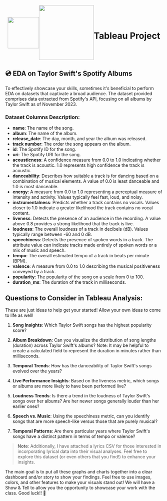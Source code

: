 <div style="display: flex; align-items: center; justify-content: center; text-align: center;">
  <img src="https://coursereport-s3-production.global.ssl.fastly.net/uploads/school/logo/219/original/CT_LOGO_NEW.jpg" width="100">
  <img src="https://pbs.twimg.com/media/Fqk4GBjXoAAOh1n.jpg:large" width="175">
  <div>
    <h1><b>Tableau Project </b></h1>
  </div>
</div>

## 💿 EDA on Taylor Swift's Spotify Albums

To effectively showcase your skills, sometimes it's beneficial to perform EDA on datasets that captivate a broad audience. The dataset provided comprises data extracted from Spotify's API, focusing on all albums by Taylor Swift as of November 2023.

### Dataset Columns Description:

- **name**: The name of the song.
- **album**: The name of the album.
- **release_date**: The day, month, and year the album was released.
- **track number**: The order the song appears on the album.
- **id**: The Spotify ID for the song.
- **uri**: The Spotify URI for the song.
- **acousticness**: A confidence measure from 0.0 to 1.0 indicating whether the track is acoustic. 1.0 represents high confidence the track is acoustic.
- **danceability**: Describes how suitable a track is for dancing based on a combination of musical elements. A value of 0.0 is least danceable and 1.0 is most danceable.
- **energy**: A measure from 0.0 to 1.0 representing a perceptual measure of intensity and activity. Values typically feel fast, loud, and noisy.
- **instrumentalness**: Predicts whether a track contains no vocals. Values closer to 1.0 indicate a greater likelihood the track contains no vocal content.
- **liveness**: Detects the presence of an audience in the recording. A value above 0.8 provides a strong likelihood that the track is live.
- **loudness**: The overall loudness of a track in decibels (dB). Values typically range between -60 and 0 dB.
- **speechiness**: Detects the presence of spoken words in a track. The attribute value can indicate tracks made entirely of spoken words or a mix of music and speech.
- **tempo**: The overall estimated tempo of a track in beats per minute (BPM).
- **valence**: A measure from 0.0 to 1.0 describing the musical positiveness conveyed by a track.
- **popularity**: The popularity of the song on a scale from 0 to 100.
- **duration_ms**: The duration of the track in milliseconds.


## Questions to Consider in Tableau Analysis:

These are just ideas to help get your started! Allow your own ideas to come to life as well!

1. **Song Insights**: Which Taylor Swift songs has the highest popularity score?
  
2. **Album Breakdown**: Can you visualize the distribution of song lengths (duration) across Taylor Swift's albums? Note: It may be helpful to create a calculated field to represent the duration in minutes rather than milliseconds.

3. **Temporal Trends**: How has the danceability of Taylor Swift's songs evolved over the years?

4. **Live Performance Insights**: Based on the liveness metric, which songs or albums are more likely to have been performed live?

5. **Loudness Trends**: Is there a trend in the loudness of Taylor Swift's songs over her albums? Are her newer songs generally louder than her earlier ones?

6. **Speech vs. Music**: Using the speechiness metric, can you identify songs that are more speech-like versus those that are purely musical?

7. **Temporal Patterns**: Are there particular years where Taylor Swift's songs have a distinct pattern in terms of tempo or valence?

> **Note**: Additionally, I have attached a lyrics CSV for those interested in incorporating lyrical data into their visual analyses. Feel free to explore this dataset (or even others that you find!) to enhance your insights.

The main goal is to put all these graphs and charts together into a clear dashboard and/or story to show your findings. Feel free to use images, colors, and other features to make your visuals stand out! We will have a Show & Tell to allow you the opportunity to showcase your work with the class. Good luck!! 🎸
